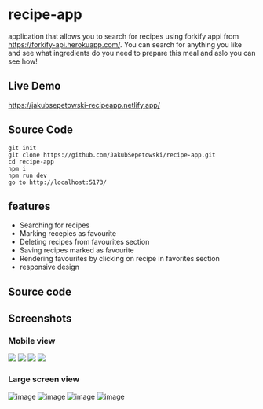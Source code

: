 # recipe-app 

application that allows you to search for recipes using forkify appi from https://forkify-api.herokuapp.com/.
You can search for anything you like and see what ingredients do you need to prepare this meal and aslo you can see how!


## Live Demo
https://jakubsepetowski-recipeapp.netlify.app/

## Source Code
```
git init
git clone https://github.com/JakubSepetowski/recipe-app.git
cd recipe-app
npm i
npm run dev
go to http://localhost:5173/

```

## features

- Searching for recipes
- Marking recepies as favourite
- Deleting recipes from favourites section
- Saving recipes marked as favourite
- Rendering favourites by clicking on recipe in favorites section
- responsive design

## Source code


## Screenshots

### Mobile view
<div align="left">
  <img src="https://user-images.githubusercontent.com/114868887/221372742-eee4e8ca-2066-41b6-93c4-adae275bebd5.png">
  <img src="https://user-images.githubusercontent.com/114868887/221372752-431f0244-0e5f-485c-9740-ed0873641f8c.png">
  <img src="https://user-images.githubusercontent.com/114868887/221372765-6c989b96-a678-489e-9ef2-0e0536176ef9.png">
  <img src="https://user-images.githubusercontent.com/114868887/221373308-323853a8-d1e6-425c-9dc4-32ab84406eb9.png">
</div>



### Large screen view

![image](https://user-images.githubusercontent.com/114868887/221372972-d8685a3f-0193-44ae-89b5-554917e66a45.png)
![image](https://user-images.githubusercontent.com/114868887/221372985-c289c5a1-6f39-43a7-805f-bc34cd0a58fd.png)
![image](https://user-images.githubusercontent.com/114868887/221372988-2df4c1eb-00fd-4924-967f-1828edbf8c1d.png)
![image](https://user-images.githubusercontent.com/114868887/221373051-be622a28-a12b-445a-9452-f86560cf8981.png)



